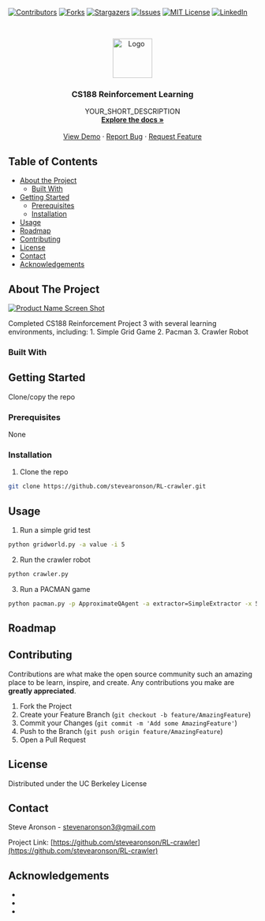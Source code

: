 <!--
*** Thanks for checking out this README Template. If you have a suggestion that would
*** make this better, please fork the repo and create a pull request or simply open
*** an issue with the tag "enhancement".
*** Thanks again! Now go create something AMAZING! :D
***
***
***
*** To avoid retyping too much info. Do a search and replace for the following:
*** github_username, repo, twitter_handle, email
-->





<!-- PROJECT SHIELDS -->
<!--
*** I'm using markdown "reference style" links for readability.
*** Reference links are enclosed in brackets [ ] instead of parentheses ( ).
*** See the bottom of this document for the declaration of the reference variables
*** for contributors-url, forks-url, etc. This is an optional, concise syntax you may use.
*** https://www.markdownguide.org/basic-syntax/#reference-style-links
-->
[![Contributors][contributors-shield]][contributors-url]
[![Forks][forks-shield]][forks-url]
[![Stargazers][stars-shield]][stars-url]
[![Issues][issues-shield]][issues-url]
[![MIT License][license-shield]][license-url]
[![LinkedIn][linkedin-shield]][linkedin-url]



<!-- PROJECT LOGO -->
<br />
<p align="center">
  <a href="https://github.com/stevearonson/RL-crawler">
    <img src="images/logo.png" alt="Logo" width="80" height="80">
  </a>

  <h3 align="center">CS188 Reinforcement Learning</h3>

  <p align="center">
    YOUR_SHORT_DESCRIPTION
    <br />
    <a href="https://github.com/stevearonson/RL-crawler"><strong>Explore the docs »</strong></a>
    <br />
    <br />
    <a href="https://github.com/stevearonson/RL-crawler">View Demo</a>
    ·
    <a href="https://github.com/stevearonson/RL-crawler/issues">Report Bug</a>
    ·
    <a href="https://github.com/stevearonson/RL-crawler/issues">Request Feature</a>
  </p>
</p>



<!-- TABLE OF CONTENTS -->
## Table of Contents

* [About the Project](#about-the-project)
  * [Built With](#built-with)
* [Getting Started](#getting-started)
  * [Prerequisites](#prerequisites)
  * [Installation](#installation)
* [Usage](#usage)
* [Roadmap](#roadmap)
* [Contributing](#contributing)
* [License](#license)
* [Contact](#contact)
* [Acknowledgements](#acknowledgements)



<!-- ABOUT THE PROJECT -->
## About The Project

[![Product Name Screen Shot][product-screenshot]](https://example.com)

Completed CS188 Reinforcement Project 3 with several learning environments, including:
    1. Simple Grid Game
    2. Pacman
    3. Crawler Robot


### Built With



<!-- GETTING STARTED -->
## Getting Started

Clone/copy the repo

### Prerequisites

None

### Installation
 
1. Clone the repo
```sh
git clone https://github.com/stevearonson/RL-crawler.git
```



<!-- USAGE EXAMPLES -->
## Usage

1. Run a simple grid test
```sh
python gridworld.py -a value -i 5
```
2. Run the crawler robot
```sh
python crawler.py
```
3. Run a PACMAN game
```sh
python pacman.py -p ApproximateQAgent -a extractor=SimpleExtractor -x 50 -n 60 -l mediumGrid
```



<!-- ROADMAP -->
## Roadmap


<!-- CONTRIBUTING -->
## Contributing

Contributions are what make the open source community such an amazing place to be learn, inspire, and create. Any contributions you make are **greatly appreciated**.

1. Fork the Project
2. Create your Feature Branch (`git checkout -b feature/AmazingFeature`)
3. Commit your Changes (`git commit -m 'Add some AmazingFeature'`)
4. Push to the Branch (`git push origin feature/AmazingFeature`)
5. Open a Pull Request



<!-- LICENSE -->
## License

Distributed under the UC Berkeley License



<!-- CONTACT -->
## Contact

Steve Aronson - stevenaronson3@gmail.com

Project Link: [https://github.com/stevearonson/RL-crawler](https://github.com/stevearonson/RL-crawler)



<!-- ACKNOWLEDGEMENTS -->
## Acknowledgements

* []()
* []()
* []()





<!-- MARKDOWN LINKS & IMAGES -->
<!-- https://www.markdownguide.org/basic-syntax/#reference-style-links -->
[contributors-shield]: https://img.shields.io/github/contributors/othneildrew/Best-README-Template.svg?style=flat-square
[contributors-url]: https://github.com/othneildrew/Best-README-Template/graphs/contributors
[forks-shield]: https://img.shields.io/github/forks/othneildrew/Best-README-Template.svg?style=flat-square
[forks-url]: https://github.com/othneildrew/Best-README-Template/network/members
[stars-shield]: https://img.shields.io/github/stars/othneildrew/Best-README-Template.svg?style=flat-square
[stars-url]: https://github.com/othneildrew/Best-README-Template/stargazers
[issues-shield]: https://img.shields.io/github/issues/othneildrew/Best-README-Template.svg?style=flat-square
[issues-url]: https://github.com/othneildrew/Best-README-Template/issues
[license-shield]: https://img.shields.io/github/license/othneildrew/Best-README-Template.svg?style=flat-square
[license-url]: https://github.com/othneildrew/Best-README-Template/blob/master/LICENSE.txt
[linkedin-shield]: https://img.shields.io/badge/-LinkedIn-black.svg?style=flat-square&logo=linkedin&colorB=555
[linkedin-url]: https://linkedin.com/in/othneildrew
[product-screenshot]: images/screenshot.png
